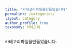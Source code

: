 ```yaml
---
title: "카테고리파일을만들었습니다"
permalink: /categories/
layout: category
author_profile: true
taxonomy: 카테고리
---
```


카테고리파일을만들었습니다.